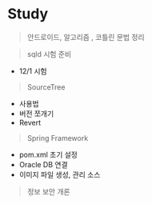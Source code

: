 # Study

> 안드로이드, 알고리즘 , 코틀린 문법 정리

> sqld 시험 준비
- 12/1 시험
> SourceTree
- 사용법
- 버전 쪼개기
- Revert

> Spring Framework
- pom.xml 초기 설정
- Oracle DB 연결
- 이미지 파일 생성, 관리 소스
> 정보 보안 개론
